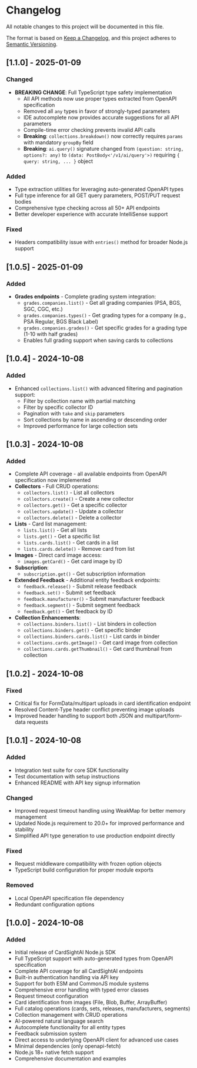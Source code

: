 # Changelog

All notable changes to this project will be documented in this file.

The format is based on [Keep a Changelog](https://keepachangelog.com/en/1.0.0/),
and this project adheres to [Semantic Versioning](https://semver.org/spec/v2.0.0.html).

## [1.1.0] - 2025-01-09

### Changed
- **BREAKING CHANGE**: Full TypeScript type safety implementation
  - All API methods now use proper types extracted from OpenAPI specification
  - Removed all `any` types in favor of strongly-typed parameters
  - IDE autocomplete now provides accurate suggestions for all API parameters
  - Compile-time error checking prevents invalid API calls
  - **Breaking**: `collections.breakdown()` now correctly requires `params` with mandatory `groupBy` field
  - **Breaking**: `ai.query()` signature changed from `(question: string, options?: any)` to `(data: PostBody<'/v1/ai/query'>)` requiring `{ query: string, ... }` object

### Added
- Type extraction utilities for leveraging auto-generated OpenAPI types
- Full type inference for all GET query parameters, POST/PUT request bodies
- Comprehensive type checking across all 50+ API endpoints
- Better developer experience with accurate IntelliSense support

### Fixed
- Headers compatibility issue with `entries()` method for broader Node.js support

## [1.0.5] - 2025-01-09

### Added
- **Grades endpoints** - Complete grading system integration:
  - `grades.companies.list()` - Get all grading companies (PSA, BGS, SGC, CGC, etc.)
  - `grades.companies.types()` - Get grading types for a company (e.g., PSA Regular, BGS Black Label)
  - `grades.companies.grades()` - Get specific grades for a grading type (1-10 with half grades)
  - Enables full grading support when saving cards to collections

## [1.0.4] - 2024-10-08

### Added
- Enhanced `collections.list()` with advanced filtering and pagination support:
  - Filter by collection name with partial matching
  - Filter by specific collector ID
  - Pagination with `take` and `skip` parameters
  - Sort collections by name in ascending or descending order
  - Improved performance for large collection sets

## [1.0.3] - 2024-10-08

### Added
- Complete API coverage - all available endpoints from OpenAPI specification now implemented
- **Collectors** - Full CRUD operations:
  - `collectors.list()` - List all collectors
  - `collectors.create()` - Create a new collector
  - `collectors.get()` - Get a specific collector
  - `collectors.update()` - Update a collector
  - `collectors.delete()` - Delete a collector
- **Lists** - Card list management:
  - `lists.list()` - Get all lists
  - `lists.get()` - Get a specific list
  - `lists.cards.list()` - Get cards in a list
  - `lists.cards.delete()` - Remove card from list
- **Images** - Direct card image access:
  - `images.getCard()` - Get card image by ID
- **Subscription**:
  - `subscription.get()` - Get subscription information
- **Extended Feedback** - Additional entity feedback endpoints:
  - `feedback.release()` - Submit release feedback
  - `feedback.set()` - Submit set feedback
  - `feedback.manufacturer()` - Submit manufacturer feedback
  - `feedback.segment()` - Submit segment feedback
  - `feedback.get()` - Get feedback by ID
- **Collection Enhancements**:
  - `collections.binders.list()` - List binders in collection
  - `collections.binders.get()` - Get specific binder
  - `collections.binders.cards.list()` - List cards in binder
  - `collections.cards.getImage()` - Get card image from collection
  - `collections.cards.getThumbnail()` - Get card thumbnail from collection

## [1.0.2] - 2024-10-08

### Fixed
- Critical fix for FormData/multipart uploads in card identification endpoint
- Resolved Content-Type header conflict preventing image uploads
- Improved header handling to support both JSON and multipart/form-data requests

## [1.0.1] - 2024-10-08

### Added
- Integration test suite for core SDK functionality
- Test documentation with setup instructions
- Enhanced README with API key signup information

### Changed
- Improved request timeout handling using WeakMap for better memory management
- Updated Node.js requirement to 20.0+ for improved performance and stability
- Simplified API type generation to use production endpoint directly

### Fixed
- Request middleware compatibility with frozen option objects
- TypeScript build configuration for proper module exports

### Removed
- Local OpenAPI specification file dependency
- Redundant configuration options

## [1.0.0] - 2024-10-08

### Added
- Initial release of CardSightAI Node.js SDK
- Full TypeScript support with auto-generated types from OpenAPI specification
- Complete API coverage for all CardSightAI endpoints
- Built-in authentication handling via API key
- Support for both ESM and CommonJS module systems
- Comprehensive error handling with typed error classes
- Request timeout configuration
- Card identification from images (File, Blob, Buffer, ArrayBuffer)
- Full catalog operations (cards, sets, releases, manufacturers, segments)
- Collection management with CRUD operations
- AI-powered natural language search
- Autocomplete functionality for all entity types
- Feedback submission system
- Direct access to underlying OpenAPI client for advanced use cases
- Minimal dependencies (only openapi-fetch)
- Node.js 18+ native fetch support
- Comprehensive documentation and examples